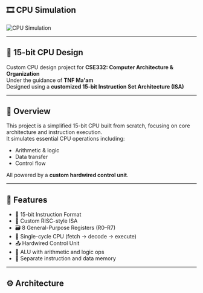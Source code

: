 ## 🎞 CPU Simulation

![CPU Simulation](media/cpu_simulation.gif)

---

## 🧠 15-bit CPU Design

Custom CPU design project for **CSE332: Computer Architecture & Organization**  
Under the guidance of **TNF Ma'am**  
Designed using a **customized 15-bit Instruction Set Architecture (ISA)**

---

## 📌 Overview

This project is a simplified 15-bit CPU built from scratch, focusing on core architecture and instruction execution.  
It simulates essential CPU operations including:

- Arithmetic & logic
- Data transfer
- Control flow

All powered by a **custom hardwired control unit**.

---

## 🧱 Features

- 🔢 15-bit Instruction Format  
- 🧮 Custom RISC-style ISA  
- 🗃 8 General-Purpose Registers (R0–R7)  
- 🔄 Single-cycle CPU (fetch → decode → execute)  
- 📤 Hardwired Control Unit  
- 🧠 ALU with arithmetic and logic ops  
- 💾 Separate instruction and data memory  

---

## ⚙️ Architecture

